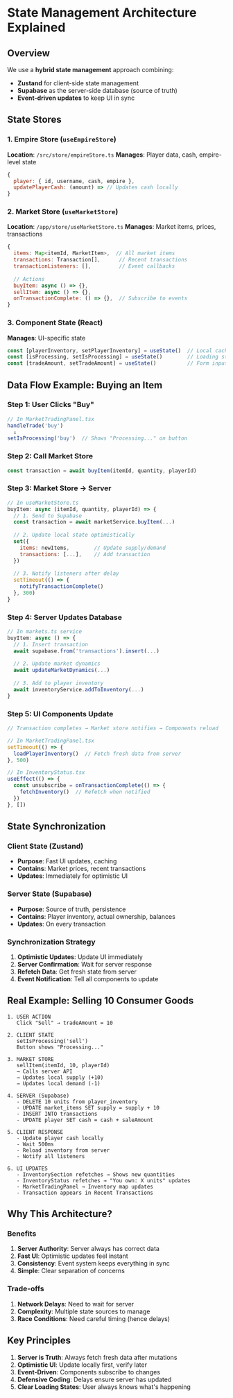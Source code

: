 # State Management Architecture Explained

## Overview

We use a **hybrid state management** approach combining:
- **Zustand** for client-side state management
- **Supabase** as the server-side database (source of truth)
- **Event-driven updates** to keep UI in sync

## State Stores

### 1. Empire Store (`useEmpireStore`)
**Location**: `/src/store/empireStore.ts`
**Manages**: Player data, cash, empire-level state
```javascript
{
  player: { id, username, cash, empire },
  updatePlayerCash: (amount) => // Updates cash locally
}
```

### 2. Market Store (`useMarketStore`)
**Location**: `/app/store/useMarketStore.ts`
**Manages**: Market items, prices, transactions
```javascript
{
  items: Map<itemId, MarketItem>,  // All market items
  transactions: Transaction[],      // Recent transactions
  transactionListeners: [],         // Event callbacks
  
  // Actions
  buyItem: async () => {},
  sellItem: async () => {},
  onTransactionComplete: () => {},  // Subscribe to events
}
```

### 3. Component State (React)
**Manages**: UI-specific state
```javascript
const [playerInventory, setPlayerInventory] = useState()  // Local cache
const [isProcessing, setIsProcessing] = useState()        // Loading states
const [tradeAmount, setTradeAmount] = useState()          // Form inputs
```

## Data Flow Example: Buying an Item

### Step 1: User Clicks "Buy"
```javascript
// In MarketTradingPanel.tsx
handleTrade('buy')
  ↓
setIsProcessing('buy')  // Shows "Processing..." on button
```

### Step 2: Call Market Store
```javascript
const transaction = await buyItem(itemId, quantity, playerId)
```

### Step 3: Market Store → Server
```javascript
// In useMarketStore.ts
buyItem: async (itemId, quantity, playerId) => {
  // 1. Send to Supabase
  const transaction = await marketService.buyItem(...)
  
  // 2. Update local state optimistically
  set({
    items: newItems,        // Update supply/demand
    transactions: [...],    // Add transaction
  })
  
  // 3. Notify listeners after delay
  setTimeout(() => {
    notifyTransactionComplete()
  }, 300)
}
```

### Step 4: Server Updates Database
```javascript
// In markets.ts service
buyItem: async () => {
  // 1. Insert transaction
  await supabase.from('transactions').insert(...)
  
  // 2. Update market dynamics
  await updateMarketDynamics(...)
  
  // 3. Add to player inventory
  await inventoryService.addToInventory(...)
}
```

### Step 5: UI Components Update
```javascript
// Transaction completes → Market store notifies → Components reload

// In MarketTradingPanel.tsx
setTimeout(() => {
  loadPlayerInventory()  // Fetch fresh data from server
}, 500)

// In InventoryStatus.tsx
useEffect(() => {
  const unsubscribe = onTransactionComplete(() => {
    fetchInventory()  // Refetch when notified
  })
}, [])
```

## State Synchronization

### Client State (Zustand)
- **Purpose**: Fast UI updates, caching
- **Contains**: Market prices, recent transactions
- **Updates**: Immediately for optimistic UI

### Server State (Supabase)
- **Purpose**: Source of truth, persistence
- **Contains**: Player inventory, actual ownership, balances
- **Updates**: On every transaction

### Synchronization Strategy
1. **Optimistic Updates**: Update UI immediately
2. **Server Confirmation**: Wait for server response
3. **Refetch Data**: Get fresh state from server
4. **Event Notification**: Tell all components to update

## Real Example: Selling 10 Consumer Goods

```
1. USER ACTION
   Click "Sell" → tradeAmount = 10

2. CLIENT STATE
   setIsProcessing('sell')
   Button shows "Processing..."

3. MARKET STORE
   sellItem(itemId, 10, playerId)
   → Calls server API
   → Updates local supply (+10)
   → Updates local demand (-1)

4. SERVER (Supabase)
   - DELETE 10 units from player_inventory
   - UPDATE market_items SET supply = supply + 10
   - INSERT INTO transactions
   - UPDATE player SET cash = cash + saleAmount

5. CLIENT RESPONSE
   - Update player cash locally
   - Wait 500ms
   - Reload inventory from server
   - Notify all listeners

6. UI UPDATES
   - InventorySection refetches → Shows new quantities
   - InventoryStatus refetches → "You own: X units" updates
   - MarketTradingPanel → Inventory map updates
   - Transaction appears in Recent Transactions
```

## Why This Architecture?

### Benefits
1. **Server Authority**: Server always has correct data
2. **Fast UI**: Optimistic updates feel instant
3. **Consistency**: Event system keeps everything in sync
4. **Simple**: Clear separation of concerns

### Trade-offs
1. **Network Delays**: Need to wait for server
2. **Complexity**: Multiple state sources to manage
3. **Race Conditions**: Need careful timing (hence delays)

## Key Principles

1. **Server is Truth**: Always fetch fresh data after mutations
2. **Optimistic UI**: Update locally first, verify later
3. **Event-Driven**: Components subscribe to changes
4. **Defensive Coding**: Delays ensure server has updated
5. **Clear Loading States**: User always knows what's happening